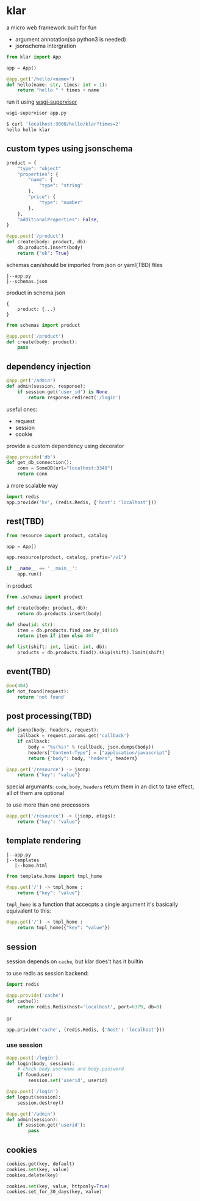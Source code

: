 # klar

a micro web framework built for fun

* argument annotation(so python3 is needed)
* jsonschema intergration

```py
from klar import App

app = App()

@app.get('/hello/<name>')
def hello(name: str, times: int = 1):
	return "hello " * times + name
```

run it using [wsgi-supervisor](https://github.com/zweifisch/wsgi-supervisor)

```sh
wsgi-supervisor app.py
```

```sh
$ curl 'localhost:3000/hello/klar?times=2'
hello hello klar
```

## custom types using jsonschema

```python
product = {
	"type": "object"
	"properties": {
		"name": {
			"type": "string"
		},
		"price": {
			"type": "number"
		},
	},
	"additionalProperties": False,
}

@app.post('/product')
def create(body: product, db):
	db.products.insert(body)
	return {"ok": True}
```

schemas can/should be imported from json or yaml(TBD) files

```
|--app.py
|--schemas.json
```

product in schema.json

```
{
	product: {...}
}
```

```python
from schemas import product

@app.post('/product')
def create(body: product):
	pass
```

## dependency injection

```python
@app.get('/admin')
def admin(session, response):
	if session.get('user_id') is None
		return response.redirect('/login')
```

useful ones:

* request
* session
* cookie

provide a custom dependency using decorator

```python
@app.provide('db')
def get_db_connection():
	conn = SomeDB(url="localhost:3349")
	return conn
```

a more scalable way

```python
import redis
app.provide('kv', (redis.Redis, {'host': 'localhost'}))
```

## rest(TBD)

```python
from resource import product, catalog

app = App()

app.resource(product, catalog, prefix="/v1")

if __name__ == '__main__':
	app.run()
```

in product

```python
from .schemas import product

def create(body: product, db):
	return db.products.insert(body)

def show(id: str):
	item = db.products.find_one_by_id(id)
	return item if item else 404

def list(shift: int, limit: int, db):
	products = db.products.find().skip(shift).limit(shift)
```

## event(TBD)

```python
@on(404)
def not_found(request):
	return 'not found'
```

## post processing(TBD)

```python
def jsonp(body, headers, request):
	callback = request.params.get('callback')
	if callback:
		body = "%s(%s)" % (callback, json.dumps(body))
		headers["Content-Type"] = ["application/javascript"]
		return {"body": body, "heders", headers}

@app.get('/resource') -> jsonp:
	return {"key": "value"}
```

special argumants: `code`, `body`, `headers` return them in an dict to take
effect, all of them are optional

to use more than one processors

```python
@app.get('/resource') -> (jsonp, etags):
	return {"key": "value"}
```

## template rendering

```
|--app.py
|--templates
   |--home.html
```

```python
from template.home import tmpl_home

@app.get('/') -> tmpl_home :
	return {"key": "value"}
```

`tmpl_home` is a function that accecpts a single argument
it's basically equivalent to this:

```python
@app.get('/') -> tmpl_home :
	return tmpl_home({"key": "value"})
```

## session

session depends on `cache`, but klar does't has it builtin

to use redis as session backend:

```python
import redis

@app.provide('cache')
def cache():
	return redis.Redis(host='localhost', port=6379, db=0)
```

or

```python
app.privide('cache', (redis.Redis, {'host': 'localhost'}))
```

### use session

```python
@app.post('/login')
def login(body, session):
	# check body.username and body.password
	if founduser:
		session.set('userid', userid)

@app.post('/login')
def logout(session):
	session.destroy()

@app.get('/admin')
def admin(session):
	if session.get('userid'):
		pass
```

## cookies

```python
cookies.get(key, default)
cookies.set(key, value)
cookies.delete(key)

cookies.set(key, value, httponly=True)
cookies.set_for_30_days(key, value)
```

